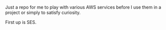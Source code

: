 Just a repo for me to play with various AWS services before I use them in a project or simply to satisfy curiosity.

First up is SES.